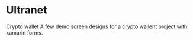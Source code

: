 # Ultranet
Crypto wallet 
A few demo screen designs for a crypto wallent project with xamarin forms.
